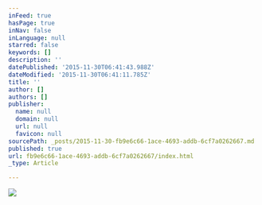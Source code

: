 ```yaml
---
inFeed: true
hasPage: true
inNav: false
inLanguage: null
starred: false
keywords: []
description: ''
datePublished: '2015-11-30T06:41:43.988Z'
dateModified: '2015-11-30T06:41:11.785Z'
title: ''
author: []
authors: []
publisher:
  name: null
  domain: null
  url: null
  favicon: null
sourcePath: _posts/2015-11-30-fb9e6c66-1ace-4693-addb-6cf7a0262667.md
published: true
url: fb9e6c66-1ace-4693-addb-6cf7a0262667/index.html
_type: Article

---
```

![](https://the-grid-user-content.s3-us-west-2.amazonaws.com/b4cf4abd-1076-483e-99fd-cd7ea1071607.jpg)